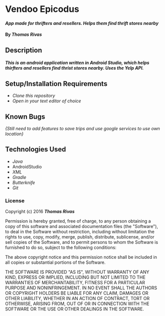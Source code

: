 # Vendoo Epicodus

#### _App made for thrifters and resellers. Helps them find thrift stores nearby_

#### By _**Thomas Rivas**_

## Description

#### _This is an android application written in Android Studio, which helps thirfters and resellers find thrist stores nearby. Uses the Yelp API._


## Setup/Installation Requirements

* _Clone this repository_
* _Open in your text editor of choice_


## Known Bugs

_{Still need to add features to save trips and use google services to use own location}_

## Technologies Used

* _Java_
* AndroidStudio
* _XML_
* _Gradle_
* _Butterknife_
* _Git_




### License

Copyright (c) 2016 **_Thomas Rivas_**

Permission is hereby granted, free of charge, to any person obtaining a copy of this software and associated documentation files (the "Software"), to deal in the Software without restriction, including without limitation the rights to use, copy, modify, merge, publish, distribute, sublicense, and/or sell copies of the Software, and to permit persons to whom the Software is furnished to do so, subject to the following conditions:

The above copyright notice and this permission notice shall be included in all copies or substantial portions of the Software.

THE SOFTWARE IS PROVIDED "AS IS", WITHOUT WARRANTY OF ANY KIND, EXPRESS OR IMPLIED, INCLUDING BUT NOT LIMITED TO THE WARRANTIES OF MERCHANTABILITY, FITNESS FOR A PARTICULAR PURPOSE AND NONINFRINGEMENT. IN NO EVENT SHALL THE AUTHORS OR COPYRIGHT HOLDERS BE LIABLE FOR ANY CLAIM, DAMAGES OR OTHER LIABILITY, WHETHER IN AN ACTION OF CONTRACT, TORT OR OTHERWISE, ARISING FROM, OUT OF OR IN CONNECTION WITH THE SOFTWARE OR THE USE OR OTHER DEALINGS IN THE SOFTWARE.

